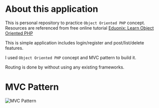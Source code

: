 # About this application
This is personal repository to practice `Object Oriented PHP` concept. Resources are referenced from free online tutorial [Eduonix: Learn Object Oriented PHP](https://www.eduonix.com/courses/Web-Development/learn-object-oriented-php-by-building-a-complete-website)

This is simple application includes login/register and post/list/delete features.

I used `Object Oriented PHP` concept and MVC pattern to build it.

Routing is done by without using any existing frameworks. 

# MVC Pattern
![MVC Pattern](https://dab1nmslvvntp.cloudfront.net/wp-content/uploads/2013/03/MVC-Process.png)



